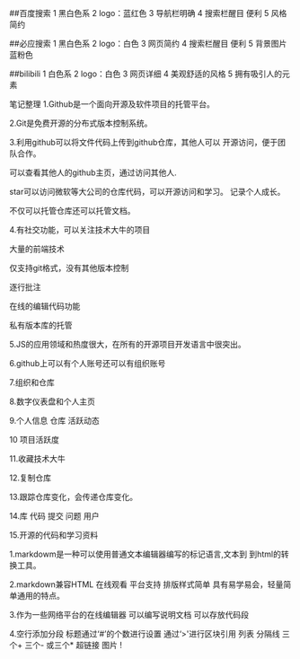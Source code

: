 ##百度搜索
1 黑白色系
2 logo：蓝红色
3 导航栏明确
4 搜索栏醒目 便利
5 风格简约

##必应搜索
1 黑白色系
2 logo：白色
3 网页简约
4 搜索栏醒目 便利
5 背景图片蓝粉色

##bilibili
1 白色系
2 logo：白色
3 网页详细
4 美观舒适的风格
5 拥有吸引人的元素





笔记整理
1.Github是一个面向开源及软件项目的托管平台。

2.Git是免费开源的分布式版本控制系统。

3.利用github可以将文件代码上传到github仓库，其他人可以 开源访问，便于团队合作。

可以查看其他人的github主页，通过访问其他人.

star可以访问微软等大公司的仓库代码，可以开源访问和学习。 记录个人成长。

不仅可以托管仓库还可以托管文档。

4.有社交功能，可以关注技术大牛的项目

大量的前端技术

仅支持git格式，没有其他版本控制

逐行批注

在线的编辑代码功能

私有版本库的托管

5.JS的应用领域和热度很大，在所有的开源项目开发语言中很突出。

6.github上可以有个人账号还可以有组织账号

7.组织和仓库

8.数字仪表盘和个人主页

9.个人信息 仓库 活跃动态

10 项目活跃度

11.收藏技术大牛

12.复制仓库

13.跟踪仓库变化，会传递仓库变化。

14.库 代码 提交 问题 用户

15.开源的代码和学习资料

1.markdowm是一种可以使用普通文本编辑器编写的标记语言,文本到 到html的转换工具。

2.markdown兼容HTML 在线观看 平台支持 排版样式简单 具有易学易会，轻量简单通用的特点。

3.作为一些网络平台的在线编辑器 可以编写说明文档 可以存放代码段

4.空行添加分段 标题通过‘#’的个数进行设置 通过‘>'进行区块引用 列表 分隔线 三个+ 三个- 或三个* 超链接 图片 !

